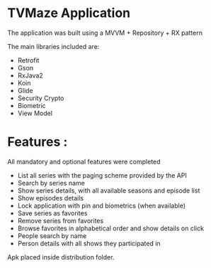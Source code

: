 




# TVMaze Application





The application was built using a MVVM + Repository + RX pattern


The main libraries included are:

- Retrofit
- Gson
- RxJava2
- Koin
- Glide
- Security Crypto
- Biometric
- View Model



# Features :



All mandatory and optional features were completed
- List all series with the paging scheme provided by the API
- Search by series name
- Show series details, with all available seasons and episode list
- Show episodes details
- Lock application with pin and biometrics (when available)
- Save series as favorites
- Remove series from favorites
- Browse favorites in alphabetical order and show details on click
- People search by name
- Person details with all shows they participated in




Apk placed inside distribution folder.
